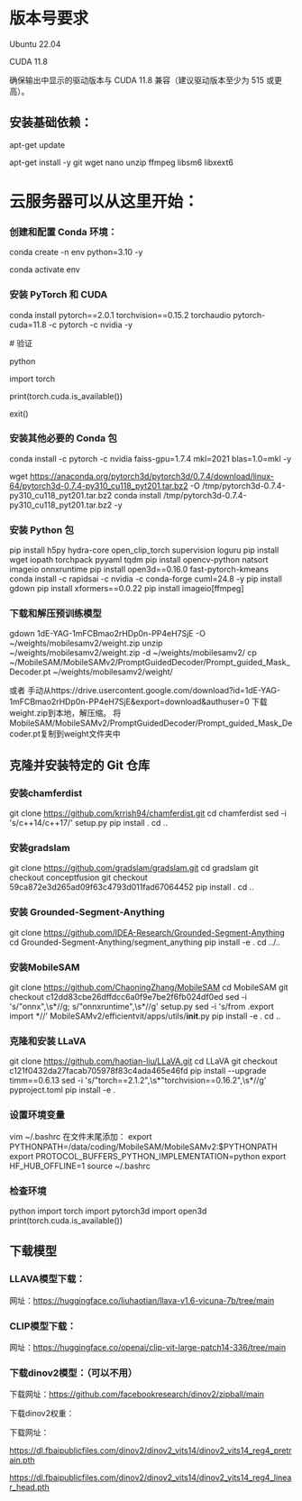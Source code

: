 # 版本号要求

Ubuntu 22.04 

CUDA 11.8 

确保输出中显示的驱动版本与 CUDA 11.8 兼容（建议驱动版本至少为 515 或更高）。

## 安装基础依赖：

apt-get update

apt-get install -y git wget nano unzip ffmpeg libsm6 libxext6

 

# 云服务器可以从这里开始：

### 创建和配置 Conda 环境：

conda create -n env python=3.10 -y

conda activate env

### 安装 PyTorch 和 CUDA

conda install pytorch==2.0.1 torchvision==0.15.2 torchaudio pytorch-cuda=11.8 -c pytorch -c nvidia -y

\# 验证

python 

import torch 

print(torch.cuda.is_available())

exit()

### 安装其他必要的 Conda 包  

 conda install -c pytorch -c nvidia faiss-gpu=1.7.4 mkl=2021 blas=1.0=mkl -y

wget https://anaconda.org/pytorch3d/pytorch3d/0.7.4/download/linux-64/pytorch3d-0.7.4-py310_cu118_pyt201.tar.bz2 -O /tmp/pytorch3d-0.7.4-py310_cu118_pyt201.tar.bz2
conda install /tmp/pytorch3d-0.7.4-py310_cu118_pyt201.tar.bz2 -y

### 安装 Python 包  

pip install h5py hydra-core open_clip_torch supervision loguru
pip install wget iopath torchpack pyyaml tqdm
pip install opencv-python natsort imageio onnxruntime
pip install open3d==0.16.0 fast-pytorch-kmeans
conda install -c rapidsai -c nvidia -c conda-forge cuml=24.8 -y
pip install gdown
pip install xformers==0.0.22 
pip install imageio[ffmpeg]

### 下载和解压预训练模型

gdown 1dE-YAG-1mFCBmao2rHDp0n-PP4eH7SjE -O ~/weights/mobilesamv2/weight.zip
unzip ~/weights/mobilesamv2/weight.zip -d ~/weights/mobilesamv2/
cp ~/MobileSAM/MobileSAMv2/PromptGuidedDecoder/Prompt_guided_Mask_Decoder.pt ~/weights/mobilesamv2/weight/

或者
手动从https://drive.usercontent.google.com/download?id=1dE-YAG-1mFCBmao2rHDp0n-PP4eH7SjE&export=download&authuser=0
下载weight.zip到本地，解压缩。
将MobileSAM/MobileSAMv2/PromptGuidedDecoder/Prompt_guided_Mask_Decoder.pt复制到weight文件夹中

## 克隆并安装特定的 Git 仓库 

### 安装chamferdist

git clone https://github.com/krrish94/chamferdist.git
cd chamferdist
sed -i 's/c++14/c++17/' setup.py
pip install .
cd ..

### 安装gradslam

git clone https://github.com/gradslam/gradslam.git
cd gradslam
git checkout conceptfusion
git checkout 59ca872e3d265ad09f63c4793d011fad67064452
pip install .
cd ..

### 安装 Grounded-Segment-Anything

git clone https://github.com/IDEA-Research/Grounded-Segment-Anything
cd Grounded-Segment-Anything/segment_anything
pip install -e .
cd ../..

### 安装MobileSAM

git clone https://github.com/ChaoningZhang/MobileSAM
cd MobileSAM
git checkout c12dd83cbe26dffdcc6a0f9e7be2f6fb024df0ed
sed -i 's/"onnx",\s*//g; s/"onnxruntime",\s*//g' setup.py
sed -i 's/from \.export import \*//' MobileSAMv2/efficientvit/apps/utils/__init__.py
pip install -e .
cd ..

### 克隆和安装 LLaVA

git clone https://github.com/haotian-liu/LLaVA.git
cd LLaVA
git checkout c121f0432da27facab705978f83c4ada465e46fd
pip install --upgrade timm==0.6.13
sed -i 's/"torch==2\.1\.2",\s*"torchvision==0\.16\.2",\s*//g' pyproject.toml
pip install -e .

### 设置环境变量

vim ~/.bashrc
在文件末尾添加：
export PYTHONPATH=/data/coding/MobileSAM/MobileSAMv2:$PYTHONPATH
export PROTOCOL_BUFFERS_PYTHON_IMPLEMENTATION=python
export HF_HUB_OFFLINE=1
source ~/.bashrc

### 检查环境

python
import torch
import pytorch3d
import open3d
print(torch.cuda.is_available())

## 下载模型

### LLAVA模型下载：

网址：https://huggingface.co/liuhaotian/llava-v1.6-vicuna-7b/tree/main

### CLIP模型下载：

网址：https://huggingface.co/openai/clip-vit-large-patch14-336/tree/main

### 下载dinov2模型：（可以不用）

下载网址：https://github.com/facebookresearch/dinov2/zipball/main

下载dinov2权重：

下载网址：

https://dl.fbaipublicfiles.com/dinov2/dinov2_vits14/dinov2_vits14_reg4_pretrain.pth

https://dl.fbaipublicfiles.com/dinov2/dinov2_vits14/dinov2_vits14_reg4_linear_head.pth
